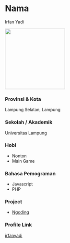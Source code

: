 # Nama
Irfan Yadi

<img src="https://avatars.githubusercontent.com/u/62368866?s=400&u=ded2551924b2eab24fdbaebaaaa98e2cfe319c7f&v=4" width="200" height="200" align="center"/>

### Provinsi & Kota

Lampung Selatan, Lampung

### Sekolah / Akademik

Universitas Lampung

### Hobi

- Nonton
- Main Game

### Bahasa Pemograman 

- Javascript
- PHP

### Project

- [Ngoding](https://irfanyadi.github.io/Ngoding/)

### Profile Link

[irfanyadi](https://github.com/irfanyadi)
